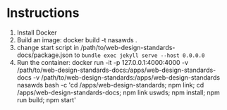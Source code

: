 # Instructions

1. Install Docker
2. Build an image: docker build -t nasawds .
3. change start script in /path/to/web-design-standards-docs/package.json to `bundle exec jekyll serve --host 0.0.0.0`
3. Run the container: docker run -it -p 127.0.0.1:4000:4000 -v /path/to/web-design-standards-docs:/apps/web-design-standards-docs -v /path/to/web-design-standards:/apps/web-design-standards nasawds bash -c 'cd /apps/web-design-standards; npm link; cd /apps/web-design-standards-docs; npm link uswds; npm install; npm run build; npm start'